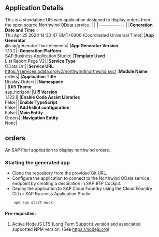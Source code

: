 ## Application Details

This is a standalone UI5 web application designed to display orders from the open source Northwind OData service.
|               |
| ------------- |
|**Generation Date and Time**<br>Thu Apr 25 2024 14:30:47 GMT+0000 (Coordinated Universal Time)|
|**App Generator**<br>@sap/generator-fiori-elements|
|**App Generator Version**<br>1.13.2|
|**Generation Platform**<br>SAP Business Application Studio|
|**Template Used**<br>List Report Page V2|
|**Service Type**<br>OData Url|
|**Service URL**<br>https://services.odata.org/v2/northwind/northwind.svc/
|**Module Name**<br>orders|
|**Application Title**<br>Display Orders|
|**Namespace**<br>|
|**UI5 Theme**<br>sap_horizon|
|**UI5 Version**<br>1.123.1|
|**Enable Code Assist Libraries**<br>False|
|**Enable TypeScript**<br>False|
|**Add Eslint configuration**<br>False|
|**Main Entity**<br>Orders|
|**Navigation Entity**<br>None|

## orders

An SAP Fiori application to display northwind orders.

### Starting the generated app

-   Clone the repository from the provided Git URL.
-   Configure the application to connect to the Northwind OData service endpoint by creating a destination in SAP BTP Cockpit.
-   Deploy the application to SAP Cloud Foundry using the Cloud Foundry CLI or SAP Business Application Studio.

```
    npm run start-mock
```

#### Pre-requisites:

1. Active NodeJS LTS (Long Term Support) version and associated supported NPM version.  (See https://nodejs.org)


